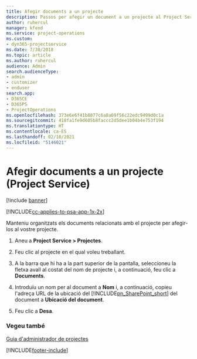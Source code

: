 ```yaml
---
title: Afegir documents a un projecte
description: Passos per afegir un document a un projecte al Project Service
author: ruhercul
manager: kfend
ms.service: project-operations
ms.custom:
- dyn365-projectservice
ms.date: 7/30/2018
ms.topic: article
ms.author: ruhercul
audience: Admin
search.audienceType:
- admin
- customizer
- enduser
search.app:
- D365CE
- D365PS
- ProjectOperations
ms.openlocfilehash: 373e6e6f41b8877c6a8a69f56c22edc9499d0c1a
ms.sourcegitcommit: 418fa1fe9d605b8faccc2d5dee1b04b4e753f194
ms.translationtype: HT
ms.contentlocale: ca-ES
ms.lasthandoff: 02/10/2021
ms.locfileid: "5146021"
---
```

# <a name="add-documents-to-a-project-project-service"></a>Afegir documents a un projecte (Project Service)

[!include [banner](../includes/psa-now-project-operations.md)]

[!INCLUDE[cc-applies-to-psa-app-1x-2x](../includes/cc-applies-to-psa-app-1x-2x.md)]

Manteniu organitzats els documents relacionats amb el projecte per afegir-los al vostre projecte.  
  
1. Aneu a **Project Service > Projectes**.  
  
2. Feu clic al projecte en el qual voleu treballant.  
  
3. A la barra que hi ha a la part superior de la pantalla, seleccioneu la fletxa avall al costat del nom de projecte i, a continuació, feu clic a **Documents**.  
  
4. Introduïu un nom per al document a **Nom** i, a continuació, copieu l'adreça URL de la ubicació del [!INCLUDE[pn_SharePoint_short](../includes/pn-sharepoint-short.md)] del document a **Ubicació del document**.  
  
5. Feu clic a **Desa**.  
  
### <a name="see-also"></a>Vegeu també  
 [Guia d'administrador de projectes](../psa/project-manager-guide.md)


[!INCLUDE[footer-include](../includes/footer-banner.md)]